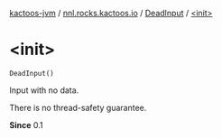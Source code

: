 [kactoos-jvm](../../index.md) / [nnl.rocks.kactoos.io](../index.md) / [DeadInput](index.md) / [&lt;init&gt;](.)

# &lt;init&gt;

`DeadInput()`

Input with no data.

There is no thread-safety guarantee.

**Since**
0.1

